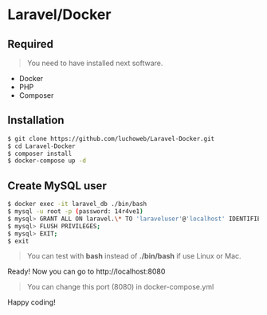 # Laravel/Docker

## Required

> You need to have installed next software.

-   Docker
-   PHP
-   Composer

## Installation

```bash
$ git clone https://github.com/luchoweb/Laravel-Docker.git
$ cd Laravel-Docker
$ composer install
$ docker-compose up -d
```

## Create MySQL user

```bash
$ docker exec -it laravel_db ./bin/bash
$ mysql -u root -p (password: 14r4ve1)
$ mysql> GRANT ALL ON laravel.\* TO 'laraveluser'@'localhost' IDENTIFIED BY '14r4ve1';
$ mysql> FLUSH PRIVILEGES;
$ mysql> EXIT;
$ exit
```

> You can test with **bash** instead of **./bin/bash** if use Linux or Mac.

Ready!
Now you can go to http://localhost:8080
> You can change this port (8080) in docker-compose.yml 

Happy coding!
